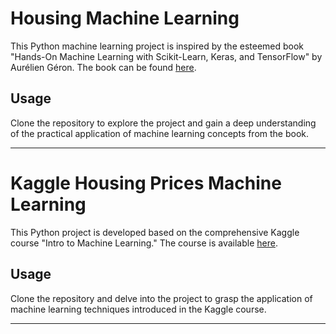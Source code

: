 # Housing Machine Learning

This Python machine learning project is inspired by the esteemed book "Hands-On Machine Learning with Scikit-Learn, Keras, and TensorFlow" by Aurélien Géron. The book can be found [here](https://powerunit-ju.com/wp-content/uploads/2021/04/Aurelien-Geron-Hands-On-Machine-Learning-with-Scikit-Learn-Keras-and-Tensorflow_-Concepts-Tools-and-Techniques-to-Build-Intelligent-Systems-OReilly-Media-2019.pdf).

## Usage

Clone the repository to explore the project and gain a deep understanding of the practical application of machine learning concepts from the book.

---

# Kaggle Housing Prices Machine Learning

This Python project is developed based on the comprehensive Kaggle course "Intro to Machine Learning." The course is available [here](https://www.kaggle.com/learn/intro-to-machine-learning).

## Usage

Clone the repository and delve into the project to grasp the application of machine learning techniques introduced in the Kaggle course.

---
